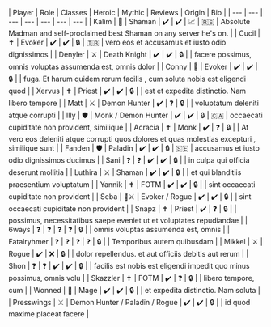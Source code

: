 | Player | Role | Classes | Heroic | Mythic | Reviews | Origin | Bio |
| --- | --- | --- | --- | --- | --- | --- |
| Kalim | 🧙 | Shaman | ✔️ | ✔️ | 📈 | 🇷🇸 | Absolute Madman and self-proclaimed best Shaman on any server he's on. |
| Cucil | ✝️ | Evoker | ✔️ | ✔️ | 🔒 | 🇹🇷 |  vero eos et accusamus et iusto odio dignissimos  |
| Denyler | ⚔️ | Death Knight | ✔️ | ✔️ | 🔒 |  |  facere possimus, omnis voluptas assumenda est, omnis dolor  |
| Conny | 🧙 | Evoker | ✔️ | ✔️ | 🔒 |  |  fuga. Et harum quidem rerum facilis , cum soluta nobis est eligendi quod  |
| Xervus | ✝️ | Priest | ✔️ | ✔️ | 🔒 |  |  est et expedita distinctio. Nam libero tempore |
| Matt | ⚔️ | Demon Hunter | ✔️ | ❓ | 🔒 |  |  voluptatum deleniti atque corrupti  |
| Illy | 🛡️ | Monk / Demon Hunter | ✔️ | ✔️ | 🔒 | 🇨🇦 |  occaecati cupiditate non provident, similique  |
| Acracia | ✝️ | Monk | ✔️ | ❓ | 🔒 |  |  At vero eos  deleniti atque corrupti quos dolores et quas molestias excepturi , similique sunt   |
| Fanden | 🛡️ | Paladin | ✔️ | ✔️ | 🔒 | 🇸🇪 |  accusamus et iusto odio dignissimos ducimus |
| Sani | ❓ | ❓ | ✔️ | ✔️ | 🔒 |  |  in culpa qui officia deserunt mollitia |
| Luthira | ⚔️ | Shaman | ✔️ | ✔️ | 🔒 |  |  et  qui blanditiis praesentium voluptatum |
| Yannik | ✝️ | FOTM | ✔️ | ✔️ | 🔒 |  |  sint occaecati cupiditate non provident |
| Seba | 🧙⚔️ | Evoker / Rogue | ✔️ | ✔️ | 🔒 |  |  sint occaecati cupiditate non provident |
| Snapz | ✝️ | Priest | ✔️ | ❓ | 🔒 |  |  possimus,   necessitatibus saepe eveniet ut et voluptates repudiandae  |
| 6ways | ❓ | ❓ | ❓ | ❓ | 🔒 |  |  omnis voluptas assumenda est, omnis |
| Fatalryhmer | ❓ | ❓ | ❓ | ❓ | 🔒 |  |  Temporibus autem quibusdam |
| Mikkel | ⚔️ | Rogue | ✔️ | ❌ | 🔒 |  |  dolor repellendus.  et aut officiis debitis aut rerum |
| Shon | ❓ | ❓ | ✔️ | ✔️ | 🔒 |  |   facilis est  nobis est eligendi  impedit quo minus  possimus, omnis volu |
| Skazzler | ✝️ | FOTM | ✔️ | ❓ | 🔒 |  |  libero tempore, cum |
| Wonned | 🧙 | Mage | ✔️ | ✔️ | 🔒 |  |  et expedita distinctio. Nam  soluta |
| Presswings | ⚔️ | Demon Hunter / Paladin / Rogue | ✔️ | ✔️ | 🔒 |  |  id quod maxime placeat facere |